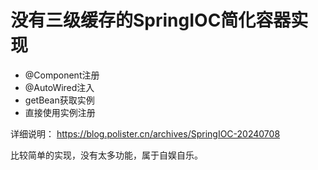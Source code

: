 # 没有三级缓存的SpringIOC简化容器实现

- @Component注册
- @AutoWired注入
- getBean获取实例
- 直接使用实例注册

详细说明： https://blog.polister.cn/archives/SpringIOC-20240708

比较简单的实现，没有太多功能，属于自娱自乐。
